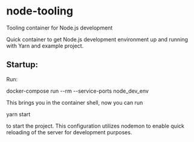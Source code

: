# node-tooling
Tooling container for Node.js development

Quick container to get Node.js development environment up and running with Yarn and example project.

## Startup:
Run:

docker-compose run --rm --service-ports node_dev_env

This brings you in the container shell, now you can run

yarn start

to start the project. This configuration utilizes nodemon to enable quick reloading of the server for development purposes.

